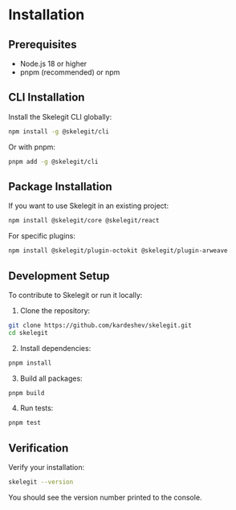 # Installation

## Prerequisites

- Node.js 18 or higher
- pnpm (recommended) or npm

## CLI Installation

Install the Skelegit CLI globally:

```bash
npm install -g @skelegit/cli
```

Or with pnpm:

```bash
pnpm add -g @skelegit/cli
```

## Package Installation

If you want to use Skelegit in an existing project:

```bash
npm install @skelegit/core @skelegit/react
```

For specific plugins:

```bash
npm install @skelegit/plugin-octokit @skelegit/plugin-arweave
```

## Development Setup

To contribute to Skelegit or run it locally:

1. Clone the repository:
```bash
git clone https://github.com/kardeshev/skelegit.git
cd skelegit
```

2. Install dependencies:
```bash
pnpm install
```

3. Build all packages:
```bash
pnpm build
```

4. Run tests:
```bash
pnpm test
```

## Verification

Verify your installation:

```bash
skelegit --version
```

You should see the version number printed to the console.
